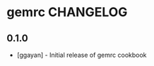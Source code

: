 gemrc CHANGELOG
========================

0.1.0
-----
- [ggayan] - Initial release of gemrc cookbook
